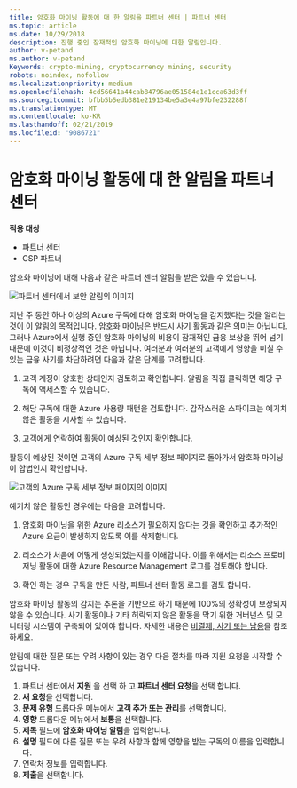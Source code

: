 ```yaml
---
title: 암호화 마이닝 활동에 대 한 알림을 파트너 센터 | 파트너 센터
ms.topic: article
ms.date: 10/29/2018
description: 진행 중인 잠재적인 암호화 마이닝에 대한 알림입니다.
author: v-petand
ms.author: v-petand
Keywords: crypto-mining, cryptocurrency mining, security
robots: noindex, nofollow
ms.localizationpriority: medium
ms.openlocfilehash: 4cd56641a44cab84796ae051584e1e1cca63d3ff
ms.sourcegitcommit: bfbb5b5edb381e219134be5a3e4a97bfe232288f
ms.translationtype: MT
ms.contentlocale: ko-KR
ms.lasthandoff: 02/21/2019
ms.locfileid: "9086721"
---
```

# <a name="partner-center-notification-for-cryptocurrency-mining-activity"></a>암호화 마이닝 활동에 대 한 알림을 파트너 센터

**적용 대상**

-  파트너 센터
-  CSP 파트너

암호화 마이닝에 대해 다음과 같은 파트너 센터 알림을 받은 있을 수 있습니다.
 
![파트너 센터에서 보안 알림의 이미지](images/crypto1.png)

지난 주 동안 하나 이상의 Azure 구독에 대해 암호화 마이닝을 감지했다는 것을 알리는 것이 이 알림의 목적입니다. 암호화 마이닝은 반드시 사기 활동과 같은 의미는 아닙니다. 그러나 Azure에서 실행 중인 암호화 마이닝의 비용이 잠재적인 금융 보상을 뛰어 넘기 때문에 이것이 비정상적인 것은 아닙니다. 여러분과 여러분의 고객에게 영향을 미칠 수 있는 금융 사기를 차단하려면 다음과 같은 단계를 고려합니다.

1.  고객 계정이 양호한 상태인지 검토하고 확인합니다. 알림을 직접 클릭하면 해당 구독에 액세스할 수 있습니다.

2.  해당 구독에 대한 Azure 사용량 패턴을 검토합니다. 갑작스러운 스파이크는 예기치 않은 활동을 시사할 수 있습니다.

3.  고객에게 연락하여 활동이 예상된 것인지 확인합니다.

활동이 예상된 것이면 고객의 Azure 구독 세부 정보 페이지로 돌아가서 암호화 마이닝이 합법인지 확인합니다. 


![고객의 Azure 구독 세부 정보 페이지의 이미지](images/crypto2.png)

예기치 않은 활동인 경우에는 다음을 고려합니다.

1.  암호화 마이닝을 위한 Azure 리소스가 필요하지 않다는 것을 확인하고 추가적인 Azure 요금이 발생하지 않도록 이를 삭제합니다.

2.  리소스가 처음에 어떻게 생성되었는지를 이해합니다. 이를 위해서는 리소스 프로비저닝 활동에 대한 Azure Resource Management 로그를 검토해야 합니다.

3.  확인 하는 경우 구독을 만든 사람, 파트너 센터 활동 로그를 검토 합니다.

암호화 마이닝 활동의 감지는 추론을 기반으로 하기 때문에 100%의 정확성이 보장되지 않을 수 있습니다. 사기 활동이나 기타 허락되지 않은 활동을 막기 위한 거버넌스 및 모니터링 시스템이 구축되어 있어야 합니다. 자세한 내용은 [비결제, 사기 또는 남용](https://docs.microsoft.com/partner-center/non-payment--fraud--or-misuse)을 참조하세요.

알림에 대한 질문 또는 우려 사항이 있는 경우 다음 절차를 따라 지원 요청을 시작할 수 있습니다.

1.  파트너 센터에서 **지원** 을 선택 하 고 **파트너 센터 요청**을 선택 합니다.
3.  **새 요청**을 선택합니다. 
4.  **문제 유형** 드롭다운 메뉴에서 **고객 추가 또는 관리**를 선택합니다.
5.  **영향** 드롭다운 메뉴에서 **보통**을 선택합니다.
6.  **제목** 필드에 **암호화 마이닝 알림**을 입력합니다.
7.  **설명** 필드에 다른 질문 또는 우려 사항과 함께 영향을 받는 구독의 이름을 입력합니다. 
8.  연락처 정보를 입력합니다.
9.  **제출**을 선택합니다.




